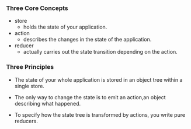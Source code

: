 ### Three Core Concepts

- store
  - holds the state of your application.
- action
  - describes the changes in the state of the application.
- reducer
  - actually carries out the state transition depending on the action.

### Three Principles

- The state of your whole application is stored in an object tree within a single store.

- The only way to change the state is to emit an action,an object describing what happened.

- To specify how the state tree is transformed by actions, you write pure reducers.
